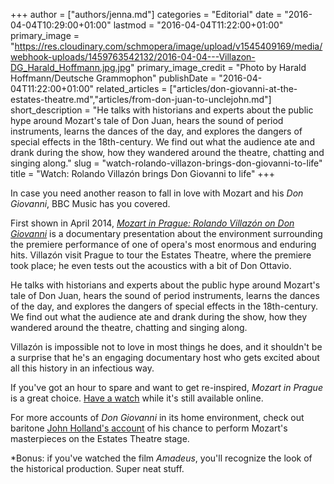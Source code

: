 +++
author = ["authors/jenna.md"]
categories = "Editorial"
date = "2016-04-04T10:29:00+01:00"
lastmod = "2016-04-04T11:22:00+01:00"
primary_image = "https://res.cloudinary.com/schmopera/image/upload/v1545409169/media/webhook-uploads/1459763542132/2016-04-04---Villazon-DG_Harald_Hoffmann.jpg.jpg"
primary_image_credit = "Photo by Harald Hoffmann/Deutsche Grammophon"
publishDate = "2016-04-04T11:22:00+01:00"
related_articles = ["articles/don-giovanni-at-the-estates-theatre.md","articles/from-don-juan-to-unclejohn.md"]
short_description = "He talks with historians and experts about the public hype around Mozart&#039;s tale of Don Juan, hears the sound of period instruments, learns the dances of the day, and explores the dangers of special effects in the 18th-century. We find out what the audience ate and drank during the show, how they wandered around the theatre, chatting and singing along."
slug = "watch-rolando-villazon-brings-don-giovanni-to-life"
title = "Watch: Rolando Villazón brings Don Giovanni to life"
+++

In case you need another reason to fall in love with Mozart and his *Don Giovanni*, BBC Music has you covered.

First shown in April 2014, [*Mozart in Prague: Rolando Villazón on Don Giovanni*](http://www.bbc.co.uk/iplayer/episode/b042m80v/mozart-in-prague-rolando-villazon-on-don-giovanni) is a documentary presentation about the environment surrounding the premiere performance of one of opera's most enormous and enduring hits. Villazón visit Prague to tour the Estates Theatre, where the premiere took place; he even tests out the acoustics with a bit of Don Ottavio. 

He talks with historians and experts about the public hype around Mozart's tale of Don Juan, hears the sound of period instruments, learns the dances of the day, and explores the dangers of special effects in the 18th-century. We find out what the audience ate and drank during the show, how they wandered around the theatre, chatting and singing along.

Villazón is impossible not to love in most things he does, and it shouldn't be a surprise that he's an engaging documentary host who gets excited about all this history in an infectious way. 

If you've got an hour to spare and want to get re-inspired, *Mozart in Prague* is a great choice. [Have a watch](http://www.bbc.co.uk/iplayer/episode/b042m80v/mozart-in-prague-rolando-villazon-on-don-giovanni) while it's still available online.

For more accounts of *Don Giovanni* in its home environment, check out baritone [John Holland's account](/don-giovanni-at-the-estates-theatre/) of his chance to perform Mozart's masterpieces on the Estates Theatre stage.

\*Bonus: if you've watched the film *Amadeus*, you'll recognize the look of the historical production. Super neat stuff.
